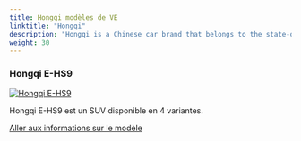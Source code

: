 ```yaml
---
title: Hongqi modèles de VE
linktitle: "Hongqi"
description: "Hongqi is a Chinese car brand that belongs to the state-owned FAW Group. The name means Red Flag and it is a symbol of the Communist Party of China. Hongqi was founded in 1958 and is known for making luxury cars for the Chinese government and elites. "
weight: 30
---
```

<!-- markdownlint-disable MD033 -->
<!-- markdownlint-disable MD010 -->


<div class="container p-3 mb-4 bg-body-tertiary rounded border">
<h3> Hongqi E-HS9</h3>
	<div class="row">
		<div class="col col-12 col-md-6">
			<a href="e-hs9"><img src="https://media.evkx.net/multimedia/models/hongqi/e-hs9/e-hs9_comfort/main_1_st.jpg" class="img-fluid" alt="Hongqi E-HS9" ></a>
		</div>
		<div class="col col-12 col-md-6">
<p>
Hongqi E-HS9 est un SUV disponible en 4 variantes.
</p>
	<a href="e-hs9/" class="btn btn-outline-primary" role="button">Aller aux informations sur le modèle</a>
		</div>
	</div>
</div>
